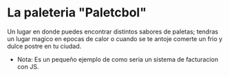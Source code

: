 # La paleteria "Paletcbol"

Un lugar en donde puedes encontrar distintos sabores de paletas; tendras un lugar magico en epocas de calor o cuando se te antoje comerte un frio y dulce postre en tu ciudad.

* Nota: Es un pequeño ejemplo de como seria un sistema de facturacion con JS.